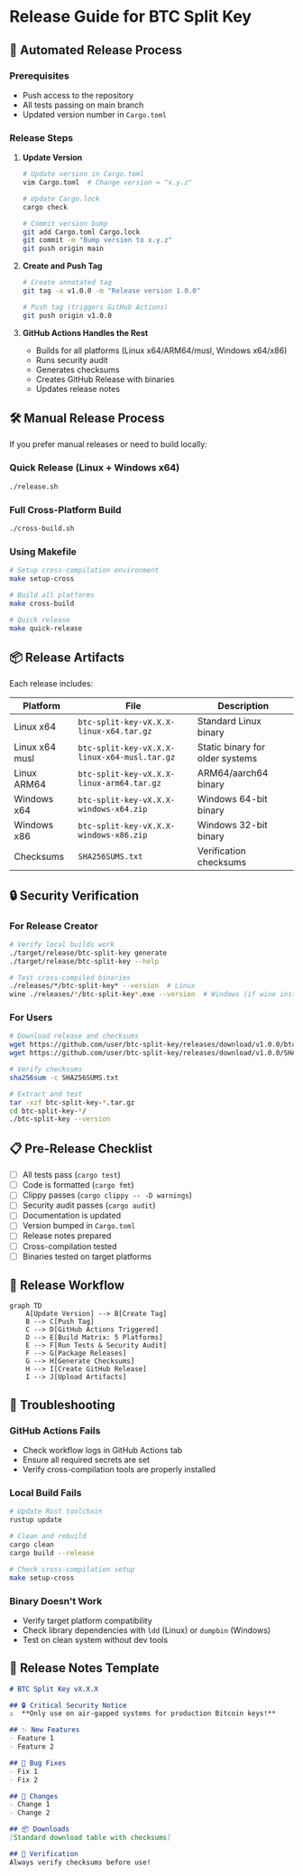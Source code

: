 # Release Guide for BTC Split Key

## 🚀 Automated Release Process

### Prerequisites
- Push access to the repository
- All tests passing on main branch
- Updated version number in `Cargo.toml`

### Release Steps

1. **Update Version**
   ```bash
   # Update version in Cargo.toml
   vim Cargo.toml  # Change version = "x.y.z"
   
   # Update Cargo.lock
   cargo check
   
   # Commit version bump
   git add Cargo.toml Cargo.lock
   git commit -m "Bump version to x.y.z"
   git push origin main
   ```

2. **Create and Push Tag**
   ```bash
   # Create annotated tag
   git tag -a v1.0.0 -m "Release version 1.0.0"
   
   # Push tag (triggers GitHub Actions)
   git push origin v1.0.0
   ```

3. **GitHub Actions Handles the Rest**
   - Builds for all platforms (Linux x64/ARM64/musl, Windows x64/x86)
   - Runs security audit
   - Generates checksums
   - Creates GitHub Release with binaries
   - Updates release notes

## 🛠️ Manual Release Process

If you prefer manual releases or need to build locally:

### Quick Release (Linux + Windows x64)
```bash
./release.sh
```

### Full Cross-Platform Build
```bash
./cross-build.sh
```

### Using Makefile
```bash
# Setup cross-compilation environment
make setup-cross

# Build all platforms
make cross-build

# Quick release
make quick-release
```

## 📦 Release Artifacts

Each release includes:

| Platform | File | Description |
|----------|------|-------------|
| Linux x64 | `btc-split-key-vX.X.X-linux-x64.tar.gz` | Standard Linux binary |
| Linux x64 musl | `btc-split-key-vX.X.X-linux-x64-musl.tar.gz` | Static binary for older systems |
| Linux ARM64 | `btc-split-key-vX.X.X-linux-arm64.tar.gz` | ARM64/aarch64 binary |
| Windows x64 | `btc-split-key-vX.X.X-windows-x64.zip` | Windows 64-bit binary |
| Windows x86 | `btc-split-key-vX.X.X-windows-x86.zip` | Windows 32-bit binary |
| Checksums | `SHA256SUMS.txt` | Verification checksums |

## 🔒 Security Verification

### For Release Creator
```bash
# Verify local builds work
./target/release/btc-split-key generate
./target/release/btc-split-key --help

# Test cross-compiled binaries
./releases/*/btc-split-key* --version  # Linux
wine ./releases/*/btc-split-key*.exe --version  # Windows (if wine installed)
```

### For Users
```bash
# Download release and checksums
wget https://github.com/user/btc-split-key/releases/download/v1.0.0/btc-split-key-v1.0.0-linux-x64.tar.gz
wget https://github.com/user/btc-split-key/releases/download/v1.0.0/SHA256SUMS.txt

# Verify checksums
sha256sum -c SHA256SUMS.txt

# Extract and test
tar -xzf btc-split-key-*.tar.gz
cd btc-split-key-*/
./btc-split-key --version
```

## 📋 Pre-Release Checklist

- [ ] All tests pass (`cargo test`)
- [ ] Code is formatted (`cargo fmt`)
- [ ] Clippy passes (`cargo clippy -- -D warnings`)
- [ ] Security audit passes (`cargo audit`)
- [ ] Documentation is updated
- [ ] Version bumped in `Cargo.toml`
- [ ] Release notes prepared
- [ ] Cross-compilation tested
- [ ] Binaries tested on target platforms

## 🔄 Release Workflow

```mermaid
graph TD
    A[Update Version] --> B[Create Tag]
    B --> C[Push Tag]
    C --> D[GitHub Actions Triggered]
    D --> E[Build Matrix: 5 Platforms]
    E --> F[Run Tests & Security Audit]
    F --> G[Package Releases]
    G --> H[Generate Checksums]
    H --> I[Create GitHub Release]
    I --> J[Upload Artifacts]
```

## 🐛 Troubleshooting

### GitHub Actions Fails
- Check workflow logs in GitHub Actions tab
- Ensure all required secrets are set
- Verify cross-compilation tools are properly installed

### Local Build Fails
```bash
# Update Rust toolchain
rustup update

# Clean and rebuild
cargo clean
cargo build --release

# Check cross-compilation setup
make setup-cross
```

### Binary Doesn't Work
- Verify target platform compatibility
- Check library dependencies with `ldd` (Linux) or `dumpbin` (Windows)
- Test on clean system without dev tools

## 📝 Release Notes Template

```markdown
# BTC Split Key vX.X.X

## 🔒 Critical Security Notice
⚠️  **Only use on air-gapped systems for production Bitcoin keys!**

## ✨ New Features
- Feature 1
- Feature 2

## 🐛 Bug Fixes  
- Fix 1
- Fix 2

## 🔧 Changes
- Change 1
- Change 2

## 📦 Downloads
[Standard download table with checksums]

## 🔐 Verification
Always verify checksums before use!
```